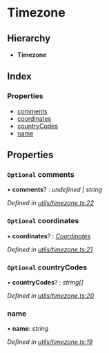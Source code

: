 # Timezone

## Hierarchy

* **Timezone**

## Index

### Properties

* [comments](_utils_timezone_.timezone.md#optional-comments)
* [coordinates](_utils_timezone_.timezone.md#optional-coordinates)
* [countryCodes](_utils_timezone_.timezone.md#optional-countrycodes)
* [name](_utils_timezone_.timezone.md#name)

## Properties

### `Optional` comments

• **comments**? : _undefined \| string_

_Defined in_ [_utils/timezone.ts:22_](https://github.com/celo-org/celo-monorepo/blob/master/packages/sdk/network-utils/src/utils/timezone.ts#L22)

### `Optional` coordinates

• **coordinates**? : [_Coordinates_](_utils_timezone_.coordinates.md)

_Defined in_ [_utils/timezone.ts:21_](https://github.com/celo-org/celo-monorepo/blob/master/packages/sdk/network-utils/src/utils/timezone.ts#L21)

### `Optional` countryCodes

• **countryCodes**? : _string\[\]_

_Defined in_ [_utils/timezone.ts:20_](https://github.com/celo-org/celo-monorepo/blob/master/packages/sdk/network-utils/src/utils/timezone.ts#L20)

### name

• **name**: _string_

_Defined in_ [_utils/timezone.ts:19_](https://github.com/celo-org/celo-monorepo/blob/master/packages/sdk/network-utils/src/utils/timezone.ts#L19)

